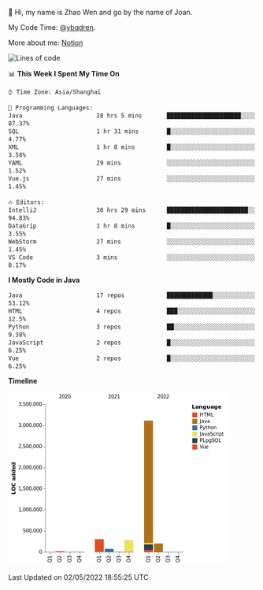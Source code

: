 :wave: Hi, my name is Zhao Wen and go by the name of Joan.

My Code Time: [@ybqdren](https://wakatime.com/@ybqdren).

More about me: [Notion](https://ybqdren.notion.site/ybqdren/Wen-Zhao-Java-03c1dd267cf5427c908cc5a01541717e)


<!--START_SECTION:waka-->
![Lines of code](https://img.shields.io/badge/From%20Hello%20World%20I%27ve%20Written-4%20Million%20lines%20of%20code-blue)

📊 **This Week I Spent My Time On** 

```text
⌚︎ Time Zone: Asia/Shanghai

💬 Programming Languages: 
Java                     28 hrs 5 mins       █████████████████████░░░░   87.37% 
SQL                      1 hr 31 mins        █░░░░░░░░░░░░░░░░░░░░░░░░   4.77% 
XML                      1 hr 8 mins         █░░░░░░░░░░░░░░░░░░░░░░░░   3.58% 
YAML                     29 mins             ░░░░░░░░░░░░░░░░░░░░░░░░░   1.52% 
Vue.js                   27 mins             ░░░░░░░░░░░░░░░░░░░░░░░░░   1.45%

🔥 Editors: 
IntelliJ                 30 hrs 29 mins      ███████████████████████░░   94.83% 
DataGrip                 1 hr 8 mins         █░░░░░░░░░░░░░░░░░░░░░░░░   3.55% 
WebStorm                 27 mins             ░░░░░░░░░░░░░░░░░░░░░░░░░   1.45% 
VS Code                  3 mins              ░░░░░░░░░░░░░░░░░░░░░░░░░   0.17%

```

**I Mostly Code in Java** 

```text
Java                     17 repos            █████████████░░░░░░░░░░░░   53.12% 
HTML                     4 repos             ███░░░░░░░░░░░░░░░░░░░░░░   12.5% 
Python                   3 repos             ██░░░░░░░░░░░░░░░░░░░░░░░   9.38% 
JavaScript               2 repos             █░░░░░░░░░░░░░░░░░░░░░░░░   6.25% 
Vue                      2 repos             █░░░░░░░░░░░░░░░░░░░░░░░░   6.25%

```


**Timeline**

![Chart not found](https://raw.githubusercontent.com/ybqdren/ybqdren/main/charts/bar_graph.png) 


 Last Updated on 02/05/2022 18:55:25 UTC
<!--END_SECTION:waka-->


